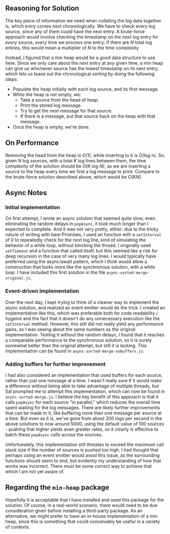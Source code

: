 ## Reasoning for Solution
The key piece of information we need when collating the log data together is, which entry comes next chronologically. We have to check every log source, since any of them could have the next entry. A brute-force approach would involve checking the timestamp on the next log entry for *every* source, *every* time we process one entry; if there are *N* total log entries, this would mean a multiplier of *N* to the time complexity.

Instead, I figured that a min heap would be a good data structure to use here. Since we only care about the *next* entry at any given time, a min heap can give us whichever source has the lowest timestamp on its next entry, which lets us tease out the chronological sorting by doing the following steps:

* Populate the heap initially with each log source, and its first message.
* While the heap is not empty, we:
    * Take a source from the head of heap.
    * Print the stored log message.
    * Try to get the next message for that source.
    * If there is a message, put that source back on the heap with that message. 
* Once the heap is empty, we're done.

## On Performance
Removing the head from the heap is *O(1)*, while inserting to it is *O(log n)*. So, given *N* log sources, with a total *K* log lines between them, the time complexity of the solution should be *O(K log N)*, as we are inserting a source to the heap every time we find a log message to print. Compare to the brute-force solution described above, which would be *O(KN)*.

## Async Notes
### Initial implementation
On first attempt, I wrote an async solution that seemed quite slow; even eliminating the random delays in `popAsync`, it took much longer than I expected to complete. And it was not very pretty, either: due to the tricky nature of writing with bare Promises, I used an function with a `setInterval` of 0 to repeatedly check for the next log line, kind of simulating the behavior of a while loop, without blocking the thread. I originally used `setTimeout` and a function that called itself, but this seemed like a risk for deep recursion in the case of very many log lines. I would typically have preferred using the async/await pattern, which I think would allow a construction that looks more like the synchronous solution, with a while loop. I have included this first solution in the file `async-sorted-merge-original.js`.

### Event-driven implementation
Over the next day, I kept trying to think of a cleaner way to implement the async solution, and realized an event emitter would do the trick. I created an implementation like this, which was preferable both for code readability / hygeine and the fact that it doesn't do any unnecessary execution like the `setInterval` method. However, this still did not really yield any performance gains, as I was seeing about the same numbers as the original implementation. Testing it without the random delays, I found that it reaches a comparable performance to the synchronous solution, so it is surely somewhat better than the original attempt, but still it is lacking. This implementation can be found in `async-sorted-merge-nobuffers.js`.

### Adding buffers for further improvement
I had also considered an implementation that used buffers for each source, rather than just one message at a time. I wasn't really sure if it would make a difference without being able to take advantage of multiple threads, but Sal prompted me to attempt this implementation, which can now be found in `async-sorted-merge.js`. I believe the key benefit of this approach is that it calls `popAsync` for each source "in parallel," which reduces the overall time spent waiting for the log messages. There are likely further improvements that can be made to it, like buffering more than one message per source at a time. But even as it is, we've gone from about 200 logs per second in the above solutions to now around 5000, using the default value of 100 sources - pushing that higher yields even greater rates, so it clearly is effective to batch these `popAsync` calls across the sources.

Unfortunately, this implementation still threates to exceed the maximum call stack size if the number of sources is pushed too high. I had thought that perhaps using an event emitter would avoid this issue, as the surrounding functions should seem to end, but evidently my understanding of how that works was incorrect. There must be some correct way to achieve that which I am not yet aware of.

## Regarding the `min-heap` package
Hopefully it is acceptable that I have installed and used this package for the solution. Of course, in a real-world scenario, there would need to be due consideration given before installing a third-party package. As an alternative, we might prefer to have an in-house implementation of a min heap, since this is something that could conceivably be useful in a variety of contexts.